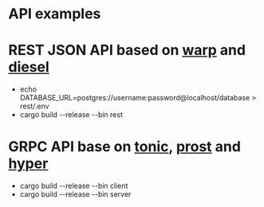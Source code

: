 # API examples

# REST JSON API based on [warp] and [diesel]
- echo DATABASE_URL=postgres://username:password@localhost/database > rest/.env
- cargo build --release --bin rest

# GRPC API base on [tonic], [prost] and [hyper]
- cargo build --release --bin client
- cargo build --release --bin server

<!-- links -->
[warp]: https://github.com/seanmonstar/warp
[diesel]: https://github.com/diesel-rs/diesel
[tonic]: https://github.com/hyperium/tonic
[prost]: https://github.com/danburkert/prost
[hyper]: https://github.com/hyperium/hyper